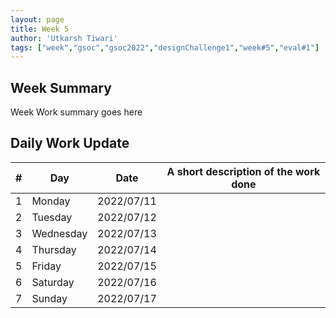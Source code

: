 ```yaml
---
layout: page
title: Week 5
author: 'Utkarsh Tiwari'
tags: ["week","gsoc","gsoc2022","designChallenge1","week#5","eval#1"]
---
```


## Week Summary

Week Work summary goes here 

## Daily Work Update

|\#|Day|Date|A short description of the work done|  
|---	|---	|---	|---	|  
|1   	| Monday 	|   2022/07/11	|  |  
|2   	| Tuesday  	|   2022/07/12	| 	|  
|3   	| Wednesday |  2022/07/13 	|  |  
|4   	| Thursday  |   2022/07/14	|  |  
|5   	| Friday  	|   2022/07/15	|  |  
|6   	| Saturday  |  2022/07/16	|  |  
|7   	| Sunday  	|   2022/07/17	|  |  
